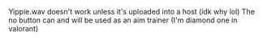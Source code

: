 Yippie.wav doesn't work unless it's uploaded into a host (idk why lol)
The no button can and will be used as an aim trainer (I'm diamond one in valorant)
